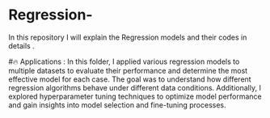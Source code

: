 # Regression-
In this repository I will explain the Regression models and their codes in details .


#🔥 Applications :
In this folder, I applied various regression models to multiple datasets to evaluate their performance and determine the most effective model for each case. The goal was to understand how different regression algorithms behave under different data conditions. Additionally, I explored hyperparameter tuning techniques to optimize model performance and gain insights into model selection and fine-tuning processes.
